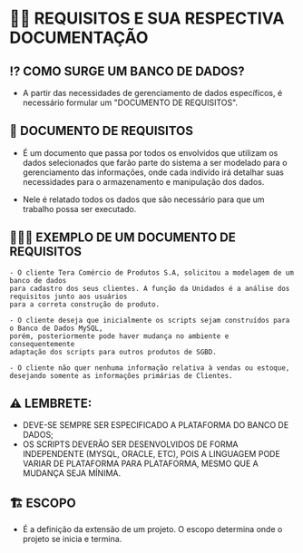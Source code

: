 # 🗿🤏 REQUISITOS E SUA RESPECTIVA DOCUMENTAÇÃO

## ⁉ **COMO SURGE UM BANCO DE DADOS?**

- A partir das necessidades de gerenciamento de dados específicos, é necessário formular um "DOCUMENTO DE REQUISITOS".

## 📝 **DOCUMENTO DE REQUISITOS**

- É um documento que passa por todos os envolvidos que utilizam os dados selecionados que farão parte do sistema a ser modelado para o gerenciamento das informações, onde cada indivído irá detalhar suas necessidades para o armazenamento e manipulação dos dados.

- Nele é relatado todos os dados que são necessário para que um trabalho possa ser executado.

## 📝👩‍🏫 **EXEMPLO DE UM DOCUMENTO DE REQUISITOS**

```
- O cliente Tera Comércio de Produtos S.A, solicitou a modelagem de um banco de dados
para cadastro dos seus clientes. A função da Unidados é a análise dos requisitos junto aos usuários
para a correta construção do produto. 
		
- O cliente deseja que inicialmente os scripts sejam construídos para o Banco de Dados MySQL, 
porém, posteriormente pode haver mudança no ambiente e consequentemente
adaptação dos scripts para outros produtos de SGBD.
		
- O cliente não quer nenhuma informação relativa à vendas ou estoque,
desejando somente as informações primárias de Clientes.
``` 

## ⚠ **LEMBRETE**:

- DEVE-SE SEMPRE SER ESPECIFICADO A PLATAFORMA DO BANCO DE DADOS;
- OS SCRIPTS DEVERÃO SER DESENVOLVIDOS DE FORMA INDEPENDENTE (MYSQL, ORACLE, ETC), POIS A LINGUAGEM PODE VARIAR DE PLATAFORMA PARA PLATAFORMA, MESMO QUE A MUDANÇA SEJA MÍNIMA.

## 🏗 **ESCOPO**

- É a definição da extensão de um projeto. O escopo determina onde o projeto se inicia e termina.

